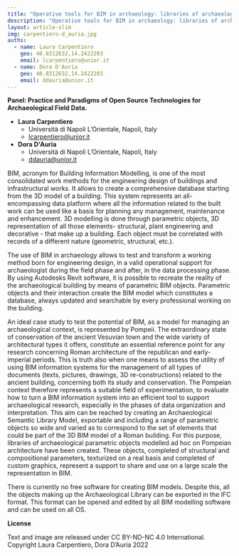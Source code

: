 ```yaml
---
title: "Operative tools for BIM in archaeology: libraries of archaeological parametric IFC objects"
description: "Operative tools for BIM in archaeology: libraries of archaeological parametric IFC objects"
layout: article-slim
img: carpentiero-d_auria.jpg
auths:
  - name: Laura Carpentiero
    geo: 40.8312632,14.2422203
    email: lcarpentiero@unior.it
  - name: Dora D'Auria
    geo: 40.8312632,14.2422203
    email: ddauria@unior.it
---
```


**Panel: Practice and Paradigms of Open Source Technologies for Archaeological Field Data.**

- **Laura Carpentiero**
  - Università di Napoli L’Orientale, Napoli, Italy
  - [lcarpentiero@unior.it](mailto:lcarpentiero@unior.it)
- **Dora D'Auria**
  - Università di Napoli L’Orientale, Napoli, Italy
  - [ddauria@unior.it](mailto:ddauria@unior.it)

BIM, acronym for Building Information Modelling, is one of the most consolidated work methods for the engineering design of buildings and infrastructural works. It allows to create a comprehensive database starting from the 3D model of a building. This system represents an all-encompassing data platform where all the information related to the built work can be used like a basis for planning any management, maintenance and enhancement. 3D modelling is done through parametric objects, 3D representation of all those elements- structural, plant engineering and decorative - that make up a building. Each object must be correlated with records of a different nature (geometric, structural, etc.).

The use of BIM in archaeology allows to test and transform a working method born for engineering design, in a valid operational support for archaeologist during the field phase and after, in the data processing phase. By using Autodesks Revit software, it is possible to recreate the reality of the archaeological building by means of parametric BIM objects. Parametric objects and their interaction create the BIM model which constitutes a database, always updated and searchable by every professional working on the building.

An ideal case study to test the potential of BIM, as a model for managing an archaeological context, is represented by Pompeii. The extraordinary state of conservation of the ancient Vesuvian town and the wide variety of architectural types it offers, constitute an essential reference point for any research concerning Roman architecture of the republican and early-imperial periods. This is truth also when one means to assess the utility of using BIM information systems for the management of all types of documents (texts, pictures, drawings, 3D re-constructions) related to the ancient building, concerning both its study and conservation. The Pompeian context therefore represents a suitable field of experimentation, to evaluate how to turn a BIM information system into an efficient tool to support archaeological research, especially in the phases of data organization and interpretation. This aim can be reached by creating an Archaeological Semantic Library Model, exportable and including a range of parametric objects so wide and varied as to correspond to the set of elements that could be part of the 3D BIM model of a Roman building. For this purpose, libraries of archaeological parametric objects modelled ad hoc on Pompeian architecture have been created. These objects, completed of structural and compositional parameters, texturized on a real basis and completed of custom graphics, represent a support to share and use on a large scale the representation in BIM.

There is currently no free software for creating BIM models. Despite this, all the objects making up the Archaeological Library can be exported in the IFC format. This format can be opened and edited by all BIM modelling software and can be used on all OS.

**License**

Text and image are released under CC BY-ND-NC 4.0 International. Copyright Laura Carpentiero, Dora D’Auria 2022

